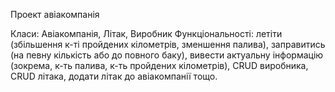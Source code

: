 Проект авіакомпанія

Класи: Авіакомпанія, Літак, Виробник
Функціональності: летіти (збільшення к-ті
пройдених кілометрів, зменшення палива),
заправитись (на певну кількість або до повного
баку), вивести актуальну інформацію (зокрема, к-ть
палива, к-ть пройдених кілометрів), CRUD
виробника, CRUD літака, додати літак до
авіакомпанії тощо.
